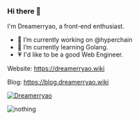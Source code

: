 ### Hi there 👋
<p>I'm Dreamerryao, a front-end enthusiast.</p>

<!--
**Dreamerryao/Dreamerryao** is a ✨ _special_ ✨ repository because its `README.md` (this file) appears on your GitHub profile.

Here are some ideas to get you started:

- 🔭 I’m currently working on ...
- 🌱 I’m currently learning ...
- 👯 I’m looking to collaborate on ...
- 🤔 I’m looking for help with ...
- 💬 Ask me about ...
- 📫 How to reach me: ...
- 😄 Pronouns: ...
- ⚡ Fun fact: ...
-->

- 🔭 I’m currently working on @hyperchain
- 🌱 I’m currently learning Golang.
- 💗 I'd like to be a good Web Engineer.

Website: https://dreamerryao.wiki

Blog: https://blog.dreamerryao.wiki

[![Dreamerryao](https://github-readme-stats.vercel.app/api?username=dreamerryao&count_private=true)](http://dreamerryao.wiki)

<!-- <p><img align="center" src="https://github-readme-streak-stats.herokuapp.com/?user=dreamerryao&" alt="dreamerryao" /></p> -->

![nothing](https://visitor-badge.laobi.icu/badge?page_id=dreamerryao)



